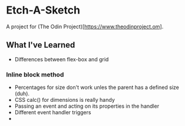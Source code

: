 # Etch-A-Sketch
A project for (The Odin Project)[https://www.theodinproject.om].

## What I've Learned
- Differences between flex-box and grid


### Inline block method
- Percentages for size don't work unles the parent has a defined size (duh).
- CSS calc() for dimensions is really handy
- Passing an event and acting on its properties in the handler
- Different event handler triggers
-
